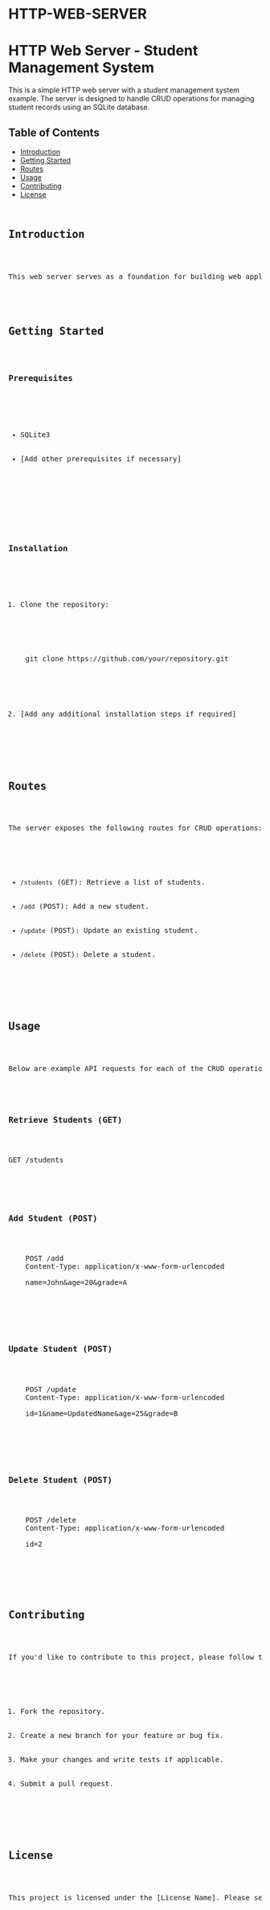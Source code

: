 # HTTP-WEB-SERVER
<!DOCTYPE html>
<html lang="en">
<head>
    <meta charset="UTF-8">
    <meta name="viewport" content="width=device-width, initial-scale=1.0">
    <title>HTTP Web Server - Student Management System</title>
</head>
<body>
    <h1>HTTP Web Server - Student Management System</h1>
    <p>This is a simple HTTP web server with a student management system example. The server is designed to handle CRUD operations for managing student records using an SQLite database.</p>
    <h2>Table of Contents</h2>
    <ul>
        <li><a href="#introduction">Introduction</a></li>
        <li><a href="#getting-started">Getting Started</a></li>
        <li><a href="#routes">Routes</a></li>
        <li><a href="#usage">Usage</a></li>
        <li><a href="#contributing">Contributing</a></li>
        <li><a href="#license">License</a></li>
    </ul>
<pre>
    <h2 id="introduction">Introduction</h2>
    <p>This web server serves as a foundation for building web applications that require basic CRUD functionality for managing student records. It uses SQLite as a backend database for storing student information.</p>
<pre>
    <h2 id="getting-started">Getting Started</h2>
    <h3>Prerequisites</h3>
    <ul>
        <li>SQLite3</li>
        <li>[Add other prerequisites if necessary]</li>
    </ul>
    <pre></pre>
    <h3>Installation</h3>
    <ol>
        <li>Clone the repository:</li>
    </ol>

<pre>
    git clone https://github.com/your/repository.git


    <ol start="2">
        <li>[Add any additional installation steps if required]</li>
    </ol>

    <h2 id="routes">Routes</h2>
    <p>The server exposes the following routes for CRUD operations:</p>
    <ul>
        <li><code>/students</code> (GET): Retrieve a list of students.</li>
        <li><code>/add</code> (POST): Add a new student.</li>
        <li><code>/update</code> (POST): Update an existing student.</li>
        <li><code>/delete</code> (POST): Delete a student.</li>
    </ul>

    <h2 id="usage">Usage</h2>
    <p>Below are example API requests for each of the CRUD operations:</p>

    <h3>Retrieve Students (GET)</h3>
    <pre>GET /students</pre>
<pre>
    <h3>Add Student (POST)</h3>
    <pre>
    POST /add
    Content-Type: application/x-www-form-urlencoded

    name=John&age=20&grade=A
    </pre>
<pre>
    <h3>Update Student (POST)</h3>
    <pre>
    POST /update
    Content-Type: application/x-www-form-urlencoded

    id=1&name=UpdatedName&age=25&grade=B
    </pre>
<pre>
    <h3>Delete Student (POST)</h3>
    <pre>
    POST /delete
    Content-Type: application/x-www-form-urlencoded

    id=2
    </pre>
<pre>
    <h2 id="contributing">Contributing</h2>
    <p>If you'd like to contribute to this project, please follow these guidelines:</p>
    <ol>
        <li>Fork the repository.</li>
        <li>Create a new branch for your feature or bug fix.</li>
        <li>Make your changes and write tests if applicable.</li>
        <li>Submit a pull request.</li>
    </ol>

    <h2 id="license">License</h2>
    <p>This project is licensed under the [License Name]. Please see the LICENSE file for details.</p>
    </pre>
</body>
</html>
